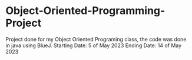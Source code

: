 # Object-Oriented-Programming-Project
Project done for my Object Oriented Programing class, the code was done in java using BlueJ.
Starting Date: 5 of May 2023
Ending Date: 14 of May 2023
